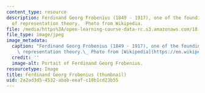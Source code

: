 ```yaml
---
content_type: resource
description: Ferdinand Georg Frobenius (1849 - 1917), one of the founding fathers
  of representation theory.  Photo from Wikipedia.
file: /media/https%3A/open-learning-course-data-rc.s3.amazonaws.com/18-712-introduction-to-representation-theory-fall-2010/2a2ad3d54532ababeeafc18b1cd23b55_18-712f08-th.jpg
file_type: image/jpeg
image_metadata:
  caption: "Ferdinand Georg Frobenius (1849 - 1917), one of the founding fathers of\
    \ representation theory.\_ Photo from [Wikipedia](https://en.wikipedia.org/wiki/Ferdinand_Georg_Frobenius)."
  credit: ''
  image-alt: Portait of Ferdinand Georg Frobenius.
resourcetype: Image
title: Ferdinand Georg Frobenius (thumbnail)
uid: 2a2ad3d5-4532-abab-eeaf-c18b1cd23b55
---
```

